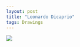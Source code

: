 ```yaml
---
layout: post
title: "Leonardo Dicaprio"
tags: Drawings
---
```


<div class="post-img">
    <img src="{{ site.baseurl }}/assets/img/portfolio/leonardo_dicaprio.jpg">
</div>